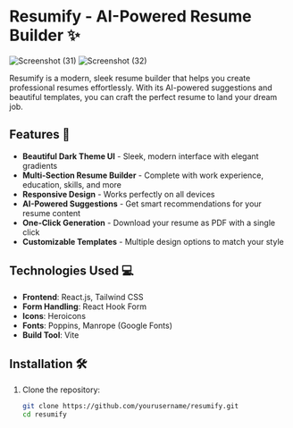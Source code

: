 # Resumify - AI-Powered Resume Builder ✨

![Screenshot (31)](https://github.com/user-attachments/assets/2e8ccadc-30d5-46ac-b282-ed4c381c4de8)
![Screenshot (32)](https://github.com/user-attachments/assets/d1db31ad-08ea-4cd4-8e0b-151d738cd9e1)

Resumify is a modern, sleek resume builder that helps you create professional resumes effortlessly. With its AI-powered suggestions and beautiful templates, you can craft the perfect resume to land your dream job.

## Features 🌟

- **Beautiful Dark Theme UI** - Sleek, modern interface with elegant gradients
- **Multi-Section Resume Builder** - Complete with work experience, education, skills, and more
- **Responsive Design** - Works perfectly on all devices
- **AI-Powered Suggestions** - Get smart recommendations for your resume content
- **One-Click Generation** - Download your resume as PDF with a single click
- **Customizable Templates** - Multiple design options to match your style

## Technologies Used 💻

- **Frontend**: React.js, Tailwind CSS
- **Form Handling**: React Hook Form
- **Icons**: Heroicons
- **Fonts**: Poppins, Manrope (Google Fonts)
- **Build Tool**: Vite

## Installation 🛠️

1. Clone the repository:
   ```bash
   git clone https://github.com/yourusername/resumify.git
   cd resumify
